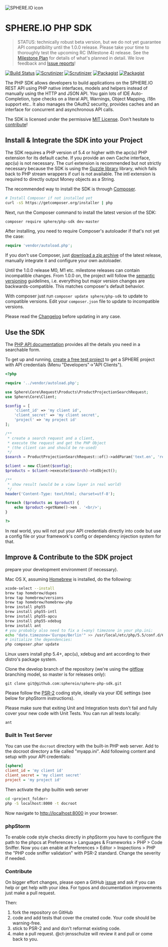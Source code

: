 ![SPHERE.IO icon](https://admin.sphere.io/assets/images/sphere_logo_rgb_long.png)
# SPHERE.IO PHP SDK

> STATUS: technically robust beta version, but we do not yet guarantee API compatibility until the 1.0.0 release.  Please take your time to thoroughly test the upcoming RC (Milestone 4) release.
> See the [Milestone Plan](https://github.com/sphereio/sphere-php-sdk/milestones?direction=desc&sort=completeness&state=open) for details of what's planned in detail. We love feedback and [Issue reports](https://github.com/sphereio/sphere-php-sdk/issues?q=is%3Aopen+is%3Aissue+sort%3Acreated-asc)!

[![Build Status](https://img.shields.io/travis/sphereio/sphere-php-sdk/master.svg?style=flat-square)](https://travis-ci.org/sphereio/sphere-php-sdk) [![Scrutinizer](https://img.shields.io/scrutinizer/g/sphereio/sphere-php-sdk.svg?style=flat-square)](https://scrutinizer-ci.com/g/sphereio/sphere-php-sdk/) [![Scrutinizer](https://img.shields.io/scrutinizer/coverage/g/sphereio/sphere-php-sdk.svg?style=flat-square)](https://scrutinizer-ci.com/g/sphereio/sphere-php-sdk/) [![Packagist](https://img.shields.io/packagist/v/sphere/php-sdk.svg?style=flat-square)](https://packagist.org/packages/sphere/php-sdk) [![Packagist](https://img.shields.io/packagist/dm/sphere/php-sdk.svg?style=flat-square)](https://packagist.org/packages/sphere/php-sdk)

The PHP SDK allows developers to build applications on the SPHERE.IO REST API using PHP native interfaces, models and helpers instead of manually using the HTTP and JSON API. You gain lots of IDE Auto-Completion, type checks on a literal API, Warnings, Object Mapping, i18n support etc..
It also manages the OAuth2 security, provides caches and an interface for concurrent and asynchronous API calls.

The SDK is licensed under the permissive [MIT License](LICENSE). Don't hesitate to [contribute](#contribute)!

## Install & Integrate the SDK into your Project

The SDK requires a PHP version of 5.4 or higher with the apc(u) PHP extension for its default cache. If you provide an own Cache interface, apc(u) is not necessary.
The curl extension is recommended but not strictly necessary because the SDK is using the [Guzzle library](https://github.com/guzzle/guzzle) library, which falls back to PHP stream wrappers if curl is not available.
The intl extension is required to directly output Money objects as a String.

The recommended way to install the SDK is through [Composer](http://getcomposer.org).

```bash
# Install Composer if not installed yet
curl -sS https://getcomposer.org/installer | php
```

Next, run the Composer command to install the latest version of the SDK:

```bash
composer require sphere/php-sdk dev-master
```

After installing, you need to require Composer's autoloader if that's not yet the case:

```php
require 'vendor/autoload.php';
```

If you don't use Composer, just [download a zip archive](https://github.com/sphereio/sphere-php-sdk/archive/master.zip) of the latest release, manually integrate it and configure your own autoloader.

Until the 1.0.0 release M0, M1 etc. milestone releases can contain incompatible changes.  From 1.0.0 on, the project will follow the [semantic versioning](http://semver.org) guidelines, i.e. everything but major version changes are backwards-compatible. This matches composer's default behavior.

With composer just run `composer update sphere/php-sdk` to update to compatible versions. Edit your `composer.json` file to update to incompatible versions.

Please read the [Changelog](CHANGELOG.md) before updating in any case.

## Use the SDK

The [PHP API documentation](http://sphereio.github.io/sphere-php-sdk/docs/master) provides all the details you need in a searchable form.

To get up and running, [create a free test project](http://admin.sphere.io) to get a SPHERE project with API credentials (Menu "Developers"->"API Clients").

```php
<?php

require '../vendor/autoload.php';

use Sphere\Core\Request\Products\ProductProjectionSearchRequest;
use Sphere\Core\Client;

$config = [
    'client_id' => 'my client id',
    'client_secret' => 'my client secret',
    'project' => 'my project id'
];

/**
 * create a search request and a client,
 * execute the request and get the PHP Object
 * (the client can and should be re-used)
 */
$search = ProductProjectionSearchRequest::of()->addParam('text.en', 'red');

$client = new Client($config);
$products = $client->execute($search)->toObject();

/**
 * show result (would be a view layer in real world)
 */
header('Content-Type: text/html; charset=utf-8');

foreach ($products as $product) {
    echo $product->getName()->en . '<br/>';
}

?>
```

In real world, you will not put your API credentials directly into code but use a config file or your framework's config or dependency injection system for that.

## Improve & Contribute to the SDK project

prepare your development environment (if necessary).

Mac OS X, assuming [Homebrew](http://brew.sh) is installed, do the following:

```sh
xcode-select --install
brew tap homebrew/dupes
brew tap homebrew/versions
brew tap homebrew/homebrew-php
brew install php55
brew install php55-intl
brew install php55-apcu
brew install php55-xdebug
brew install ant
# you probably also need to fix a (=any) timezone in your php.ini:
echo "date.timezone='Europe/Berlin'" >> /usr/local/etc/php/5.5/conf.d/60-user.ini
# initialize the dependencies:
php composer.phar update
```

Linux users install php 5.4+, apc(u), xdebug and ant according to their distro's package system.

Clone the develop branch of the repository (we're using the [gitflow](http://nvie.com/posts/a-successful-git-branching-model/) branching model, so master is for releases only):

```
git clone git@github.com:sphereio/sphere-php-sdk.git
```

Please follow the [PSR-2](http://www.php-fig.org/psr/psr-2/) coding style, ideally via your IDE settings (see below for phpStorm instructions).

Please make sure that exiting Unit and Integration tests don't fail and fully cover your new code with Unit Tests. You can run all tests locally:

```
ant
```

### Built In Test Server

You can use the `docroot` directory with the built-in PHP web server. Add to the docroot directory a file called "myapp.ini". Add following content and setup with your API credentials:

```ini
[sphere]
client_id = 'my client id'
client_secret = 'my client secret'
project = 'my project id'
```

Then activate the php builtin web server

```sh
cd <project_folder>
php -S localhost:8000 -t docroot
```

Now navigate to [http://localhost:8000](http://localhost:8000) in your browser.

### phpStorm

To enable code style checks directly in phpStorm you have to configure the path to the phpcs at Preferences > Languages & Frameworks > PHP > Code Sniffer.
Now you can enable at Preferences > Editor > Inspections > PHP the "PHP code sniffer validation" with PSR-2 standard. Change the severity if needed.


### <a name="contribute"></a>Contribute

On bigger effort changes, please open a GitHub [issue](issues) and ask if you can help or get help with your idea. For typos and documentation improvements just make a pull request.

Then:

 1. fork the repository on GitHub
 2. code and add tests that cover the created code. Your code should be warning-free.
 3. stick to PSR-2 and and don't reformat existing code.
 4. make a pull request.  @ct-jensschulze will review it and pull or come back to you.




